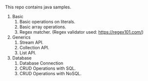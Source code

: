 This repo contains java samples.

1. Basic
   1. Basic operations on literals.
   2. Basic array operations.
   3. Regex matcher. (Regex validator used: https://regex101.com/)
2. Generics
   1. Stream API.
   2. Collection API.
   3. List API.
3. Database
   1. Database Connection
   2. CRUD Operations with SQL.
   3. CRUD Operations with NoSQL.